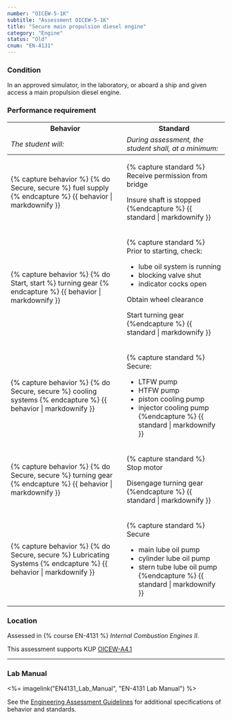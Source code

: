 ```yaml
---
number: "OICEW-5-1K"
subtitle: "Assessment OICEW-5-1K"
title: "Secure main propulsion diesel engine"
category: "Engine"
status: "Old"
cnum: "EN-4131"
---
```

### Condition

In an approved simulator, in the laboratory, or aboard a ship and given access a main propulsion diesel engine.

### Performance requirement 

<table width='100%' class='Guidelines'>
 <thead>
 <tr>
     <th class='thirty'>Behavior</th>
     <th class='seventy'>Standard</th>
 </tr>
 <tr>
     <td><em>The student will:</em></td>
     <td><em>During assessment, the student shall, at a minimum:</em></td>
 </tr>
 </thead>
 <tbody>
 

<tr><td>

{% capture behavior %}
{% do Secure, secure %} fuel supply
{% endcapture %}
{{ behavior | markdownify }}

</td><td>

{% capture standard %}
Receive permission from bridge

Insure shaft is stopped
{%endcapture %}
{{ standard | markdownify }}

</td></tr>



<tr><td>

{% capture behavior %}
{% do Start, start %} turning gear
{% endcapture %}
{{ behavior | markdownify }}

</td><td>

{% capture standard %}
Prior to starting, check:

  * lube oil system is running
  * blocking valve shut
  * indicator cocks open

Obtain wheel clearance

Start turning gear
{%endcapture %}
{{ standard | markdownify }}

</td></tr>



<tr><td>

{% capture behavior %}
{% do Secure, secure %} cooling systems
{% endcapture %}
{{ behavior | markdownify }}

</td><td>

{% capture standard %}
Secure:

  * LTFW pump
  * HTFW pump
  * piston cooling pump
  * injector cooling pump
{%endcapture %}
{{ standard | markdownify }}

</td></tr>



<tr><td>

{% capture behavior %}
{% do Secure, secure %} turning gear
{% endcapture %}
{{ behavior | markdownify }}

</td><td>

{% capture standard %}
Stop motor

Disengage turning gear
{%endcapture %}
{{ standard | markdownify }}

</td></tr>



<tr><td>

{% capture behavior %}
{% do Secure, secure %} Lubricating Systems
{% endcapture %}
{{ behavior | markdownify }}

</td><td>

{% capture standard %}
Secure

  * main lube oil pump
  * cylinder lube oil pump
  * stern tube lube oil pump
{%endcapture %}
{{ standard | markdownify }}

</td></tr>



 </tbody>
 </table>

### Location

Assessed in  {% course  EN-4131 %}  *Internal Combustion Engines II*.

This assessment supports KUP [OICEW-A4.1]({{site.baseurl}}/tables/31.html#OICEW-A4.1)

***

### Lab Manual

<%= imagelink("EN4131_Lab_Manual", "EN-4131 Lab Manual") %>

See the [Engineering Assessment Guidelines](guidelines) for additional specifications of behavior and standards.
